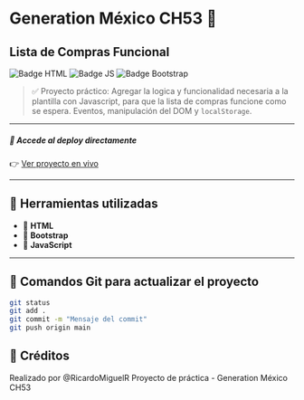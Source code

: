 # Generation México CH53 🚀
## Lista de Compras Funcional 

![Badge HTML](https://img.shields.io/badge/HTML-%23E34F26.svg?style=flat&logo=html5&logoColor=white)
![Badge JS](https://img.shields.io/badge/JavaScript-%23F7DF1E.svg?style=flat&logo=javascript&logoColor=black)
![Badge Bootstrap](https://img.shields.io/badge/Bootstrap-%23563D7C.svg?style=flat&logo=bootstrap&logoColor=white)

> ✅ Proyecto práctico: Agregar la logica y funcionalidad necesaria a la plantilla con Javascript, para que la lista de compras funcione como se espera. Eventos, manipulación del DOM y `localStorage`.

---

##### 🚀 Accede al deploy directamente

👉 [Ver proyecto en vivo](https://ricardomiguelr.github.io/CH53_ListaCompras/)

---

## 🧰 Herramientas utilizadas

- 🧱 **HTML**
- 🎨 **Bootstrap**
- 🧠 **JavaScript**

---

## 📝 Comandos Git para actualizar el proyecto

```bash
git status
git add .
git commit -m "Mensaje del commit"
git push origin main
```

## 🙌 Créditos
Realizado por @RicardoMiguelR
Proyecto de práctica - Generation México CH53
